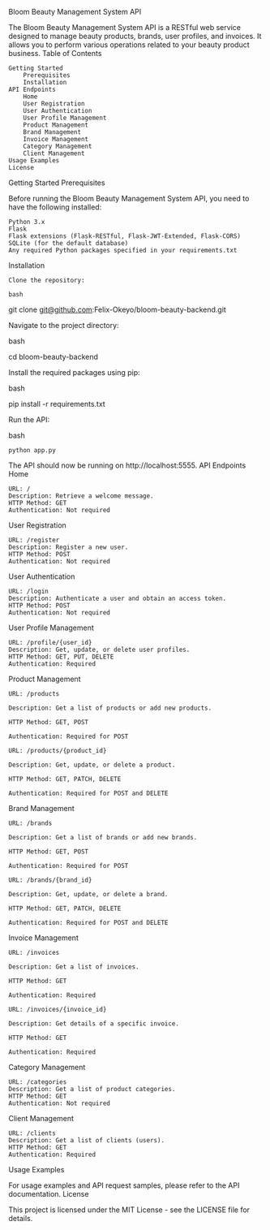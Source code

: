 Bloom Beauty Management System API

The Bloom Beauty Management System API is a RESTful web service designed to manage beauty products, brands, user profiles, and invoices. It allows you to perform various operations related to your beauty product business.
Table of Contents

    Getting Started
        Prerequisites
        Installation
    API Endpoints
        Home
        User Registration
        User Authentication
        User Profile Management
        Product Management
        Brand Management
        Invoice Management
        Category Management
        Client Management
    Usage Examples
    License

Getting Started
Prerequisites

Before running the Bloom Beauty Management System API, you need to have the following installed:

    Python 3.x
    Flask
    Flask extensions (Flask-RESTful, Flask-JWT-Extended, Flask-CORS)
    SQLite (for the default database)
    Any required Python packages specified in your requirements.txt

Installation

    Clone the repository:

    bash

git clone git@github.com:Felix-Okeyo/bloom-beauty-backend.git

Navigate to the project directory:

bash

cd bloom-beauty-backend

Install the required packages using pip:

bash

pip install -r requirements.txt

Run the API:

bash

    python app.py

The API should now be running on http://localhost:5555.
API Endpoints
Home

    URL: /
    Description: Retrieve a welcome message.
    HTTP Method: GET
    Authentication: Not required

User Registration

    URL: /register
    Description: Register a new user.
    HTTP Method: POST
    Authentication: Not required

User Authentication

    URL: /login
    Description: Authenticate a user and obtain an access token.
    HTTP Method: POST
    Authentication: Not required

User Profile Management

    URL: /profile/{user_id}
    Description: Get, update, or delete user profiles.
    HTTP Method: GET, PUT, DELETE
    Authentication: Required

Product Management

    URL: /products

    Description: Get a list of products or add new products.

    HTTP Method: GET, POST

    Authentication: Required for POST

    URL: /products/{product_id}

    Description: Get, update, or delete a product.

    HTTP Method: GET, PATCH, DELETE

    Authentication: Required for POST and DELETE

Brand Management

    URL: /brands

    Description: Get a list of brands or add new brands.

    HTTP Method: GET, POST

    Authentication: Required for POST

    URL: /brands/{brand_id}

    Description: Get, update, or delete a brand.

    HTTP Method: GET, PATCH, DELETE

    Authentication: Required for POST and DELETE

Invoice Management

    URL: /invoices

    Description: Get a list of invoices.

    HTTP Method: GET

    Authentication: Required

    URL: /invoices/{invoice_id}

    Description: Get details of a specific invoice.

    HTTP Method: GET

    Authentication: Required

Category Management

    URL: /categories
    Description: Get a list of product categories.
    HTTP Method: GET
    Authentication: Not required

Client Management

    URL: /clients
    Description: Get a list of clients (users).
    HTTP Method: GET
    Authentication: Required

Usage Examples

For usage examples and API request samples, please refer to the API documentation.
License

This project is licensed under the MIT License - see the LICENSE file for details.

